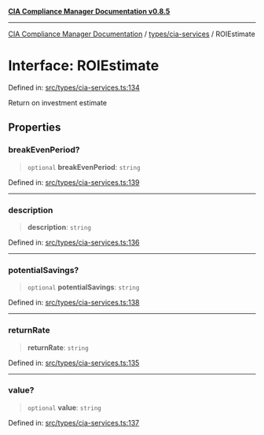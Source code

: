 [**CIA Compliance Manager Documentation v0.8.5**](../../../README.md)

***

[CIA Compliance Manager Documentation](../../../modules.md) / [types/cia-services](../README.md) / ROIEstimate

# Interface: ROIEstimate

Defined in: [src/types/cia-services.ts:134](https://github.com/Hack23/cia-compliance-manager/blob/3ae0301247f765ba03c8c0fe645db4718bb8af76/src/types/cia-services.ts#L134)

Return on investment estimate

## Properties

### breakEvenPeriod?

> `optional` **breakEvenPeriod**: `string`

Defined in: [src/types/cia-services.ts:139](https://github.com/Hack23/cia-compliance-manager/blob/3ae0301247f765ba03c8c0fe645db4718bb8af76/src/types/cia-services.ts#L139)

***

### description

> **description**: `string`

Defined in: [src/types/cia-services.ts:136](https://github.com/Hack23/cia-compliance-manager/blob/3ae0301247f765ba03c8c0fe645db4718bb8af76/src/types/cia-services.ts#L136)

***

### potentialSavings?

> `optional` **potentialSavings**: `string`

Defined in: [src/types/cia-services.ts:138](https://github.com/Hack23/cia-compliance-manager/blob/3ae0301247f765ba03c8c0fe645db4718bb8af76/src/types/cia-services.ts#L138)

***

### returnRate

> **returnRate**: `string`

Defined in: [src/types/cia-services.ts:135](https://github.com/Hack23/cia-compliance-manager/blob/3ae0301247f765ba03c8c0fe645db4718bb8af76/src/types/cia-services.ts#L135)

***

### value?

> `optional` **value**: `string`

Defined in: [src/types/cia-services.ts:137](https://github.com/Hack23/cia-compliance-manager/blob/3ae0301247f765ba03c8c0fe645db4718bb8af76/src/types/cia-services.ts#L137)
